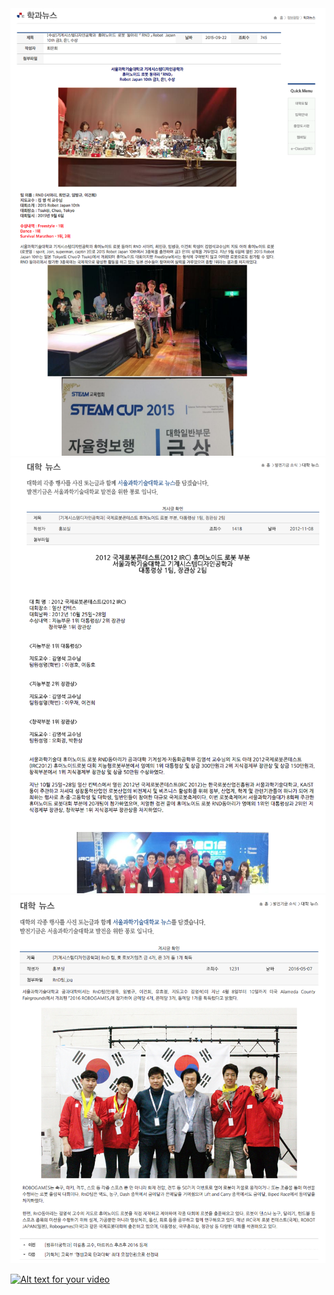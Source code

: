 <img src="./images/news1.png"  class="center">

<img src="./images/news2.png"  class="center">

<img src="./images/news3.png"  class="center">



[![Alt text for your video](http://img.youtube.com/vi/VIDEO-ID/0.jpg)](https://youtu.be/X9RNKX111RY)


